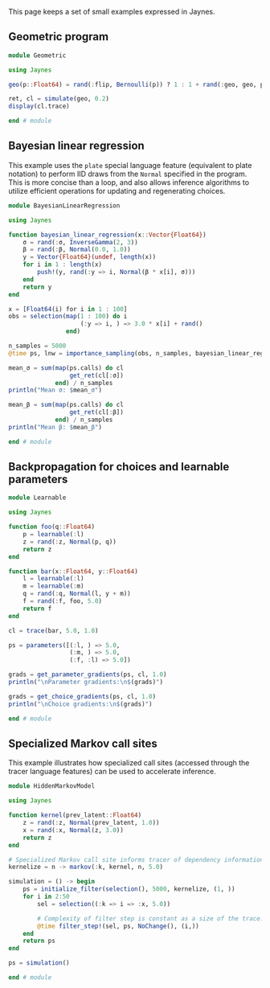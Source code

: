 This page keeps a set of small examples expressed in Jaynes.

## Geometric program

```julia
module Geometric

using Jaynes

geo(p::Float64) = rand(:flip, Bernoulli(p)) ? 1 : 1 + rand(:geo, geo, p)

ret, cl = simulate(geo, 0.2)
display(cl.trace)

end # module
```

## Bayesian linear regression

This example uses the `plate` special language feature (equivalent to plate notation) to perform IID draws from the `Normal` specified in the program. This is more concise than a loop, and also allows inference algorithms to utilize efficient operations for updating and regenerating choices.

```julia
module BayesianLinearRegression

using Jaynes

function bayesian_linear_regression(x::Vector{Float64})
    σ = rand(:σ, InverseGamma(2, 3))
    β = rand(:β, Normal(0.0, 1.0))
    y = Vector{Float64}(undef, length(x))
    for i in 1 : length(x)
        push!(y, rand(:y => i, Normal(β * x[i], σ)))
    end
    return y
end

x = [Float64(i) for i in 1 : 100]
obs = selection(map(1 : 100) do i
                    (:y => i, ) => 3.0 * x[i] + rand()
                end)

n_samples = 5000
@time ps, lnw = importance_sampling(obs, n_samples, bayesian_linear_regression, (x, ))

mean_σ = sum(map(ps.calls) do cl
                 get_ret(cl[:σ])
             end) / n_samples
println("Mean σ: $mean_σ")

mean_β = sum(map(ps.calls) do cl
                 get_ret(cl[:β])
             end) / n_samples
println("Mean β: $mean_β")

end # module
```

## Backpropagation for choices and learnable parameters

```julia
module Learnable

using Jaynes

function foo(q::Float64)
    p = learnable(:l)
    z = rand(:z, Normal(p, q))
    return z
end

function bar(x::Float64, y::Float64)
    l = learnable(:l)
    m = learnable(:m)
    q = rand(:q, Normal(l, y + m))
    f = rand(:f, foo, 5.0)
    return f
end

cl = trace(bar, 5.0, 1.0)

ps = parameters([(:l, ) => 5.0,
                 (:m, ) => 5.0,
                 (:f, :l) => 5.0])

grads = get_parameter_gradients(ps, cl, 1.0)
println("\nParameter gradients:\n$(grads)")

grads = get_choice_gradients(ps, cl, 1.0)
println("\nChoice gradients:\n$(grads)")

end # module
```

## Specialized Markov call sites

This example illustrates how specialized call sites (accessed through the tracer language features) can be used to accelerate inference.

```julia
module HiddenMarkovModel

using Jaynes

function kernel(prev_latent::Float64)
    z = rand(:z, Normal(prev_latent, 1.0))
    x = rand(:x, Normal(z, 3.0))
    return z
end

# Specialized Markov call site informs tracer of dependency information.
kernelize = n -> markov(:k, kernel, n, 5.0)

simulation = () -> begin
    ps = initialize_filter(selection(), 5000, kernelize, (1, ))
    for i in 2:50
        sel = selection((:k => i => :x, 5.0))

        # Complexity of filter step is constant as a size of the trace.
        @time filter_step!(sel, ps, NoChange(), (i,))
    end
    return ps
end

ps = simulation()

end # module
```
